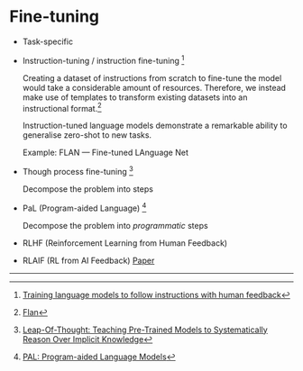 # Fine-tuning

* Task-specific

* Instruction-tuning / instruction fine-tuning [^instructgpt]

    Creating a dataset of instructions from scratch to fine-tune the model would take a considerable amount of resources. Therefore, we instead make use of templates to transform existing datasets into an instructional format.[^flan]

    Instruction-tuned language models demonstrate a remarkable ability to generalise zero-shot to new tasks.

    Example: FLAN — Fine-tuned LAnguage Net

* Though process fine-tuning [^thoughtprocess]

    Decompose the problem into steps

* PaL (Program-aided Language) [^pal]

    Decompose the problem into *programmatic* steps

* RLHF (Reinforcement Learning from Human Feedback)

* RLAIF (RL from AI Feedback) [Paper](https://arxiv.org/abs/2212.08073)

---

[^instructgpt]: [Training language models to follow instructions with human feedback](https://arxiv.org/pdf/2203.02155.pdf)

[^flan]: [Flan](https://ai.googleblog.com/2021/10/introducing-flan-more-generalizable.html)

[^thoughtprocess]: [Leap-Of-Thought: Teaching Pre-Trained Models to Systematically Reason Over Implicit Knowledge](https://arxiv.org/abs/2006.06609)

[^pal]: [PAL: Program-aided Language Models](https://arxiv.org/abs/2211.10435)
